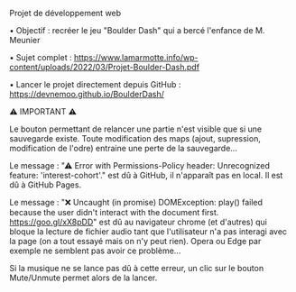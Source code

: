 Projet de développement web

• Objectif : recréer le jeu "Boulder Dash" qui a bercé l'enfance de M. Meunier

• Sujet complet : https://www.lamarmotte.info/wp-content/uploads/2022/03/Projet-Boulder-Dash.pdf

• Lancer le projet directement depuis GitHub : https://devnemoo.github.io/BoulderDash/


⚠ IMPORTANT ⚠

Le bouton permettant de relancer une partie n'est visible que si une sauvegarde existe.
Toute modification des maps (ajout, supression, modification de l'odre) entraine une perte de la sauvegarde...

Le message :
"⚠ Error with Permissions-Policy header: Unrecognized feature: 'interest-cohort'."
est dû à GitHub, il n'apparaît pas en local. Il est dû à GitHub Pages.

Le message :
"❌ Uncaught (in promise) DOMException: play() failed because the user didn't interact with the document first. https://goo.gl/xX8pDD"
est dû au navigateur chrome (et d'autres) qui bloque la lecture de fichier audio tant que l'utilisateur n'a pas interagi avec la page (on a tout essayé mais on n'y peut rien). Opera ou Edge par exemple ne semblent pas avoir ce problème...

Si la musique ne se lance pas dû à cette erreur, un clic sur le bouton Mute/Unmute permet alors de la lancer.
